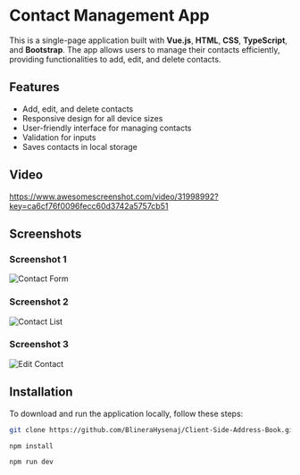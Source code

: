 # Contact Management App

This is a single-page application built with **Vue.js**, **HTML**, **CSS**, **TypeScript**, and **Bootstrap**. The app allows users to manage their contacts efficiently, providing functionalities to add, edit, and delete contacts.

## Features
- Add, edit, and delete contacts
- Responsive design for all device sizes
- User-friendly interface for managing contacts
- Validation for inputs
- Saves contacts in local storage

## Video
https://www.awesomescreenshot.com/video/31998992?key=ca6cf76f0096fecc60d3742a5757cb51

## Screenshots

### Screenshot 1
![Contact Form](https://github.com/user-attachments/assets/1891f097-5db7-4fdd-bd90-dc1b8517290e)

### Screenshot 2
![Contact List](https://github.com/user-attachments/assets/fa12736a-94c3-4a2b-a974-7c9b14fc34d6)

### Screenshot 3
![Edit Contact](https://github.com/user-attachments/assets/1cab1bf2-0097-4b9a-b8a3-757fba980bea)

## Installation

To download and run the application locally, follow these steps:


   ```bash
   git clone https://github.com/BlineraHysenaj/Client-Side-Address-Book.git

   npm install

   npm run dev
